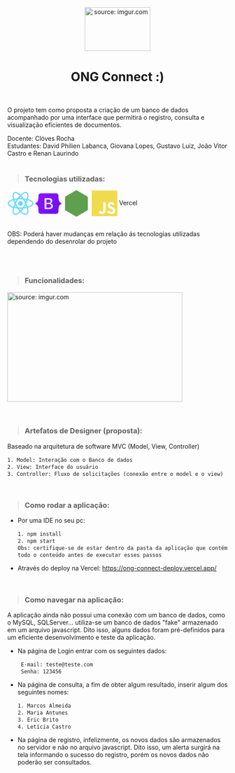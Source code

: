 <div align="center">
<a href="https://imgur.com/gbqKhmE"><img src="https://i.imgur.com/gbqKhmE.png" title="source: imgur.com" width="150px"  height="100px" /></a>
</div>

<div align = center> 

# ONG Connect :)
</div>
<br>

 O projeto tem como proposta a criação de um banco de dados acompanhado por uma interface que permitirá o registro, consulta e visualização eficientes de documentos.

Docente: Clóves Rocha
<br>
Estudantes: David Philien Labanca, Giovana Lopes, Gustavo Luiz,
João Vitor Castro e Renan Laurindo
<br>
<br>

><h3>Tecnologias utilizadas:</h3>

<div align="start">
     <img align="center" alt="React" src="https://raw.githubusercontent.com/devicons/devicon/master/icons/react/react-original.svg" width="60px" height="60px"/>
     <img align="center" alt="Bootstrap" src="https://raw.githubusercontent.com/devicons/devicon/master/icons/bootstrap/bootstrap-original.svg" width="60px" height="60px"/>
     <img align="center" alt="Node.js" src="https://raw.githubusercontent.com/devicons/devicon/master/icons/nodejs/nodejs-plain.svg" width="60px" height="60px"/>
     <img align="center" alt="JS" src="https://raw.githubusercontent.com/devicons/devicon/master/icons/javascript/javascript-plain.svg" width="60px" height="60px"/>
 Vercel
 
</div>
<br>

OBS: Poderá haver mudanças em relação ás tecnologias utilizadas dependendo do desenrolar do projeto

<br>
<br>

><h3>Funcionalidades:</h3>

<a href="https://imgur.com/7mQH17F"><img src="https://i.imgur.com/7mQH17F.gif" title="source: imgur.com" width="400px" height="250px" /></a>

<br/>

><h3> Artefatos de Designer (proposta): </h3>

   Baseado na arquitetura de software MVC (Model, View, Controller)

    1. Model: Interação com o Banco de dados
    2. View: Interface do usuário
    3. Controller: Fluxo de solicitações (conexão entre o model e o view)

<br>

><h3> Como rodar a aplicação: </h3>

 - Por uma IDE no seu pc:

       1. npm install
       2. npm start
       Obs: certifique-se de estar dentro da pasta da aplicação que contém todo o conteúdo antes de executar esses passos
   
- Através do deploy na Vercel: https://ong-connect-deploy.vercel.app/

<br>

><h3> Como navegar na aplicação: </h3>

  A aplicação ainda não possui uma conexão com um banco de dados, como o MySQL, SQLServer... utiliza-se um banco de dados "fake" armazenado em um arquivo javascript. Dito isso, alguns dados foram pré-definidos para um eficiente desenvolvimento e teste da aplicação. 
 
 - Na página de Login entrar com os seguintes dados:

 
        E-mail: teste@teste.com
        Senha: 123456
   
 - Na página de consulta, a fim de obter algum resultado, inserir algum dos seguintes nomes:

 
       1. Marcos Almeida
       2. Maria Antunes
       3. Eric Brito
       4. Letícia Castro


 - Na página de registro, infelizmente, os novos dados são armazenados no servidor e não no arquivo javascript. Dito isso, um alerta surgirá na tela informando o sucesso do registro, porém os novos dados não poderão ser consultados.


